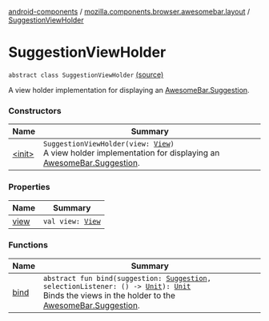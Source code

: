 [android-components](../../index.md) / [mozilla.components.browser.awesomebar.layout](../index.md) / [SuggestionViewHolder](./index.md)

# SuggestionViewHolder

`abstract class SuggestionViewHolder` [(source)](https://github.com/mozilla-mobile/android-components/blob/master/components/browser/awesomebar/src/main/java/mozilla/components/browser/awesomebar/layout/SuggestionViewHolder.kt#L9)

A view holder implementation for displaying an [AwesomeBar.Suggestion](../../mozilla.components.concept.awesomebar/-awesome-bar/-suggestion/index.md).

### Constructors

| Name | Summary |
|---|---|
| [&lt;init&gt;](-init-.md) | `SuggestionViewHolder(view: `[`View`](https://developer.android.com/reference/android/view/View.html)`)`<br>A view holder implementation for displaying an [AwesomeBar.Suggestion](../../mozilla.components.concept.awesomebar/-awesome-bar/-suggestion/index.md). |

### Properties

| Name | Summary |
|---|---|
| [view](view.md) | `val view: `[`View`](https://developer.android.com/reference/android/view/View.html) |

### Functions

| Name | Summary |
|---|---|
| [bind](bind.md) | `abstract fun bind(suggestion: `[`Suggestion`](../../mozilla.components.concept.awesomebar/-awesome-bar/-suggestion/index.md)`, selectionListener: () -> `[`Unit`](https://kotlinlang.org/api/latest/jvm/stdlib/kotlin/-unit/index.html)`): `[`Unit`](https://kotlinlang.org/api/latest/jvm/stdlib/kotlin/-unit/index.html)<br>Binds the views in the holder to the [AwesomeBar.Suggestion](../../mozilla.components.concept.awesomebar/-awesome-bar/-suggestion/index.md). |
